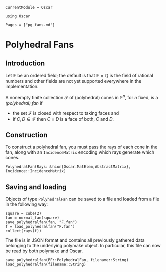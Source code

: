 ```@meta
CurrentModule = Oscar
```

```@setup oscar
using Oscar
```

```@contents
Pages = ["pg_fans.md"]
```

# Polyhedral Fans

## Introduction

Let $\mathbb{F}$ be an ordered field; the default is that
$\mathbb{F}=\mathbb{Q}$ is the field of rational numbers and other fields are
not yet supported everywhere in the implementation.

A nonempty finite collection $\mathcal{F}$ of (polyhedral) cones in
$\mathbb{F}^n$, for $n$ fixed, is a *(polyhedral) fan* if

- the set $\mathcal{F}$ is closed with respect to taking faces and
- if $C,D\in\mathcal{F}$ then $C\cap D$ is a face of both, $C$ and $D$.

## Construction

To construct a polyhedral fan, you must pass the rays of each cone in the fan,
along with an `IncidenceMatrix` encoding which rays generate which cones.

```@docs
PolyhedralFan(Rays::Union{Oscar.MatElem,AbstractMatrix}, Incidence::IncidenceMatrix)
```

## Saving and loading

Objects of type `PolyhedralFan` can be saved to a file and loaded from a file
in the following way:
```@repl oscar
square = cube(2)
fan = normal_fan(square)
save_polyhedralfan(fan, "F.fan")
f = load_polyhedralfan("F.fan")
collect(rays(f))
```
The file is in JSON format and contains all previously gathered data belonging
to the underlying polymake object. In particular, this file can now be read by
both polymake and Oscar.

```@docs
save_polyhedralfan(PF::PolyhedralFan, filename::String)
load_polyhedralfan(filename::String)
```
